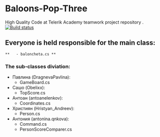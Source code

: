 # Baloons-Pop-Three
High Quality Code at Telerik Academy teamwork project repository . 
[![Build status](https://ci.appveyor.com/api/projects/status/9ipa963ejl26huk7?svg=true)](https://ci.appveyor.com/project/AYankova/testing)


## Everyone is held responsible for the main class:
    **   - baloncheta.cs **
### The sub-classes diviation:

* Павлина (DragnevaPavlina):
	- GameBoard.cs
* Сашо (Obelixx):
	- TopScore.cs
* Антоан (antoanelenkov):
	- Coordinates.cs
* Християн (Hristyan_Andreev):
	- Person.cs
* Антония (antonina.qnkova):
	- Command.cs
	- PersonScoreComparer.cs

